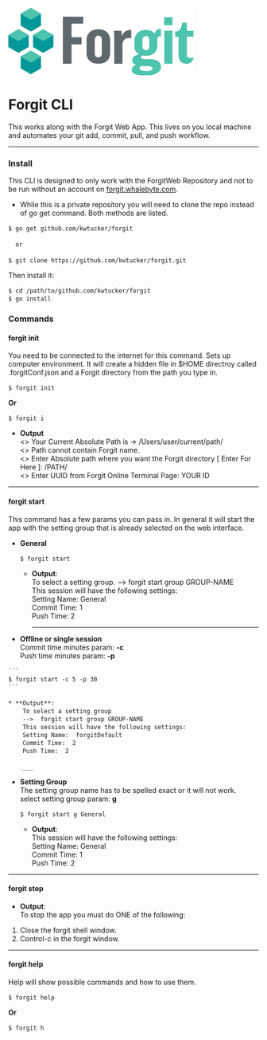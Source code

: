![forgit logo](/forgit_md_logo.png)

# Forgit CLI
This works along with the Forgit Web App. This lives on you local machine and automates your git add, commit, pull, and push workflow.
***

### Install
This CLI is designed to only work with the ForgitWeb Repository and not to be run without an account on [forgit.whalebyte.com](http://forgit.whalebyte.com/).
 - While this is a private repository you will need to clone the repo instead of go get command. Both methods are listed.

```
$ go get github.com/kwtucker/forgit

  or

$ git clone https://github.com/kwtucker/forgit.git
```

Then install it:

```
$ cd /path/to/github.com/kwtucker/forgit
$ go install
```


### Commands

#### forgit init
You need to be connected to the internet for this command. Sets up computer environment. It will create a hidden file in $HOME directroy called .forgitConf.json and a Forgit directory from the path you type in.

```
$ forgit init
```
**Or**
```
$ forgit i
```  
* **Output**  
    <> Your Current Absolute Path is -> /Users/user/current/path/  
    <>  Path cannot contain Forgit name.  
    <> Enter Absolute path where you want the Forgit directory [ Enter For Here ]: /PATH/  
    <> Enter UUID from Forgit Online Terminal Page: YOUR ID

___

#### forgit start
This command has a few params you can pass in. In general it will start the app with the setting group that is already selected on the web interface.  
  * **General**  

    ```
    $ forgit start
    ```  

    * **Output**:  
        To select a setting group. 
        -->  forgit start group GROUP-NAME  
        This session will have the following settings:  
        Setting Name:  General  
        Commit Time:  1  
        Push Time:  2  

        ___

  *  **Offline or single session**  
    Commit time minutes param: **-c**  
    Push time minutes param: **-p**

    ```
    $ forgit start -c 5 -p 30
    ```

    * **Output**:  
        To select a setting group  
        -->  forgit start group GROUP-NAME  
        This session will have the following settings:  
        Setting Name:  forgitDefault  
        Commit Time:  2  
        Push Time:  2

        ___

  * **Setting Group**  
    The setting group name has to be spelled exact or it will not work.  
    select setting group param: **g**  

    ```
    $ forgit start g General
    ```

    * **Output**:  
        This session will have the following settings:  
        Setting Name:  General  
        Commit Time:  1  
        Push Time:  2

___

#### forgit stop  

 * **Output**:   
  To stop the app you must do ONE of the following:  
  1. Close the forgit shell window.  
  2. Control-c in the forgit window.

___

#### forgit help
Help will show possible commands and how to use them.  

```
$ forgit help
```

**Or**

```
$ forgit h
```
